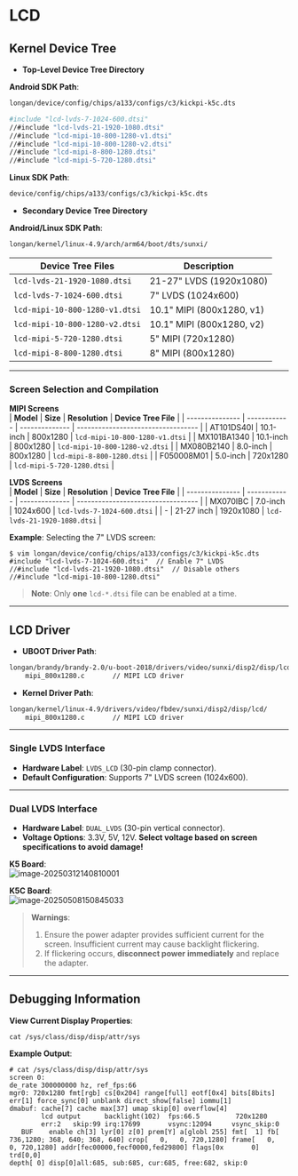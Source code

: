# LCD

## Kernel Device Tree

* **Top-Level Device Tree Directory**  

**Android SDK Path**:  
```bash
longan/device/config/chips/a133/configs/c3/kickpi-k5c.dts

#include "lcd-lvds-7-1024-600.dtsi"
//#include "lcd-lvds-21-1920-1080.dtsi"
//#include "lcd-mipi-10-800-1280-v1.dtsi"
//#include "lcd-mipi-10-800-1280-v2.dtsi"
//#include "lcd-mipi-8-800-1280.dtsi"
//#include "lcd-mipi-5-720-1280.dtsi"
```

**Linux SDK Path**:  
```bash
device/config/chips/a133/configs/c3/kickpi-k5c.dts
```

* **Secondary Device Tree Directory**  

**Android/Linux SDK Path**:  
```bash
longan/kernel/linux-4.9/arch/arm64/boot/dts/sunxi/
```

| Device Tree Files              | Description                  |
| ------------------------------ | ---------------------------- |
| `lcd-lvds-21-1920-1080.dtsi`   | 21-27" LVDS (1920x1080)      |
| `lcd-lvds-7-1024-600.dtsi`     | 7" LVDS (1024x600)           |
| `lcd-mipi-10-800-1280-v1.dtsi` | 10.1" MIPI (800x1280, v1)    |
| `lcd-mipi-10-800-1280-v2.dtsi` | 10.1" MIPI (800x1280, v2)    |
| `lcd-mipi-5-720-1280.dtsi`     | 5" MIPI (720x1280)           |
| `lcd-mipi-8-800-1280.dtsi`     | 8" MIPI (800x1280)           |

---

### Screen Selection and Compilation

**MIPI Screens**  
| **Model**       | **Size**     | **Resolution** | **Device Tree File**              |
| --------------- | ------------ | -------------- | ---------------------------------- |
| AT101DS40I      | 10.1-inch    | 800x1280       | `lcd-mipi-10-800-1280-v1.dtsi`    |
| MX101BA1340     | 10.1-inch    | 800x1280       | `lcd-mipi-10-800-1280-v2.dtsi`    |
| MX080B2140      | 8.0-inch     | 800x1280       | `lcd-mipi-8-800-1280.dtsi`        |
| F050008M01      | 5.0-inch     | 720x1280       | `lcd-mipi-5-720-1280.dtsi`        |

**LVDS Screens**  
| **Model**       | **Size**     | **Resolution** | **Device Tree File**              |
| --------------- | ------------ | -------------- | ---------------------------------- |
| MX070IBC        | 7.0-inch     | 1024x600       | `lcd-lvds-7-1024-600.dtsi`        |
| -               | 21-27 inch   | 1920x1080      | `lcd-lvds-21-1920-1080.dtsi`      |

**Example**: Selecting the 7" LVDS screen:  
```shell
$ vim longan/device/config/chips/a133/configs/c3/kickpi-k5c.dts
#include "lcd-lvds-7-1024-600.dtsi"  // Enable 7" LVDS
//#include "lcd-lvds-21-1920-1080.dtsi"  // Disable others
//#include "lcd-mipi-10-800-1280.dtsi"
```

> **Note**: Only **one** `lcd-*.dtsi` file can be enabled at a time.

---

## LCD Driver

* **UBOOT Driver Path**:  
```bash
longan/brandy/brandy-2.0/u-boot-2018/drivers/video/sunxi/disp2/disp/lcd/
    mipi_800x1280.c       // MIPI LCD driver
```

* **Kernel Driver Path**:  
```bash
longan/kernel/linux-4.9/drivers/video/fbdev/sunxi/disp2/disp/lcd/
    mipi_800x1280.c       // MIPI LCD driver
```

---

### Single LVDS Interface

- **Hardware Label**: `LVDS_LCD` (30-pin clamp connector).  
- **Default Configuration**: Supports 7" LVDS screen (1024x600).  

---

### Dual LVDS Interface

- **Hardware Label**: `DUAL_LVDS` (30-pin vertical connector).  
- **Voltage Options**: 3.3V, 5V, 12V. **Select voltage based on screen specifications to avoid damage!**  

**K5 Board**:  
![image-20250312140810001](http://tanzhtanzh.oss-cn-shenzhen.aliyuncs.com/img/image-20250312140810001.png)  

**K5C Board**:  
![image-20250508150845033](http://tanzhtanzh.oss-cn-shenzhen.aliyuncs.com/img/image-20250508150845033.png)  

> **Warnings**:  
> 1. Ensure the power adapter provides sufficient current for the screen. Insufficient current may cause backlight flickering.  
> 2. If flickering occurs, **disconnect power immediately** and replace the adapter.  

---

## Debugging Information

**View Current Display Properties**:  
```shell
cat /sys/class/disp/disp/attr/sys 
```

**Example Output**:  
```shell
# cat /sys/class/disp/disp/attr/sys 
screen 0:
de_rate 300000000 hz, ref_fps:66
mgr0: 720x1280 fmt[rgb] cs[0x204] range[full] eotf[0x4] bits[8bits] err[1] force_sync[0] unblank direct_show[false] iommu[1]
dmabuf: cache[7] cache max[37] umap skip[0] overflow[4]
        lcd output      backlight(102)  fps:66.5         720x1280
        err:2   skip:99 irq:17699       vsync:12094     vsync_skip:0
   BUF    enable ch[3] lyr[0] z[0] prem[Y] a[globl 255] fmt[  1] fb[ 736,1280; 368, 640; 368, 640] crop[   0,   0, 720,1280] frame[   0,   0, 720,1280] addr[fec00000,fecf0000,fed29800] flags[0x       0] trd[0,0]
depth[ 0] disp[0]all:685, sub:685, cur:685, free:682, skip:0
```